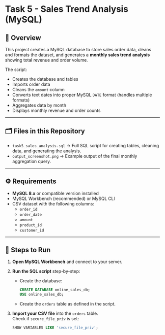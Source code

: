 # Task 5 - Sales Trend Analysis (MySQL)

## 📌 Overview
This project creates a MySQL database to store sales order data, cleans and formats the dataset, and generates a **monthly sales trend analysis** showing total revenue and order volume.

The script:
- Creates the database and tables
- Imports order data
- Cleans the `amount` column
- Converts text dates into proper MySQL `DATE` format (handles multiple formats)
- Aggregates data by month
- Displays monthly revenue and order counts

---

## 🗂 Files in this Repository
- `task5_sales_analysis.sql` → Full SQL script for creating tables, cleaning data, and generating the analysis.
- `output_screenshot.png` → Example output of the final monthly aggregation query.

---

## ⚙️ Requirements
- **MySQL 8.x** or compatible version installed
- MySQL Workbench (recommended) or MySQL CLI
- CSV dataset with the following columns:
  - `order_id`
  - `order_date`
  - `amount`
  - `product_id`
  - `customer_id`

---

## 🚀 Steps to Run

1. **Open MySQL Workbench** and connect to your server.

2. **Run the SQL script** step-by-step:
   - Create the database:  
     ```sql
     CREATE DATABASE online_sales_db;
     USE online_sales_db;
     ```
   - Create the `orders` table as defined in the script.

3. **Import your CSV file** into the `orders` table.  
   Check if `secure_file_priv` is set:
   ```sql
   SHOW VARIABLES LIKE 'secure_file_priv';
